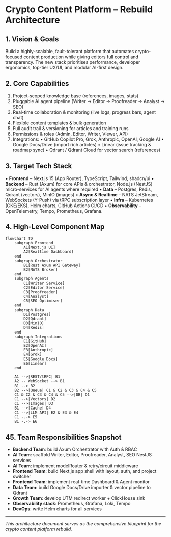 # Crypto Content Platform – Rebuild Architecture

## 1. Vision & Goals
Build a highly-scalable, fault-tolerant platform that automates crypto-focused content production while giving editors full control and transparency. The new stack prioritises performance, developer ergonomics, top-tier UX/UI, and modular AI-first design.

## 2. Core Capabilities
1. Project-scoped knowledge base (references, images, stats)
2. Pluggable AI agent pipeline (Writer → Editor → Proofreader → Analyst → SEO)
3. Real-time collaboration & monitoring (live logs, progress bars, agent chat)
4. Flexible content templates & bulk generation
5. Full audit trail & versioning for articles and training runs
6. Permissions & roles (Admin, Editor, Writer, Viewer, API)
7. Integrations:
   • GitHub Copilot Pro, Grok, Anthropic, OpenAI, Google AI
   • Google Docs/Drive (import rich articles)
   • Linear (issue tracking & roadmap sync)
   • Qdrant / Qdrant Cloud for vector search (references)

## 3. Target Tech Stack
• **Frontend** – Next.js 15 (App Router), TypeScript, Tailwind, shadcn/ui
• **Backend** – Rust (Axum) for core APIs & orchestrator, Node.js (NestJS) micro-services for AI agents where required
• **Data** – Postgres, Redis, Qdrant (vectors), MinIO (images)
• **Async & Realtime** – NATS JetStream, WebSockets (Y-Push) via tRPC subscription layer
• **Infra** – Kubernetes (GKE/EKS), Helm charts, GitHub Actions CI/CD
• **Observability** – OpenTelemetry, Tempo, Prometheus, Grafana.

## 4. High-Level Component Map
```mermaid
flowchart TD
    subgraph Frontend
        A1[Next.js UI]
        A2[Realtime Dashboard]
    end
    subgraph Orchestrator
        B1[Rust Axum API Gateway]
        B2[NATS Broker]
    end
    subgraph Agents
        C1[Writer Service]
        C2[Editor Service]
        C3[Proofreader]
        C4[Analyst]
        C5[SEO Optimiser]
    end
    subgraph Data
        D1[Postgres]
        D2[Qdrant]
        D3[MinIO]
        D4[Redis]
    end
    subgraph Integrations
        E1[GitHub]
        E2[OpenAI]
        E3[Anthropic]
        E4[Grok]
        E5[Google Docs]
        E6[Linear]
    end

    A1 -->|REST/tRPC| B1
    A2 -- WebSocket --> B1
    B1 --> B2
    B2 -->|Queue| C1 & C2 & C3 & C4 & C5
    C1 & C2 & C3 & C4 & C5 -->|DB| D1
    C1 -->|Vectors| D2
    C1 -->|Images| D3
    B1 -->|Cache| D4
    C1 -->|LLM API| E2 & E3 & E4
    C1 -.-> E5
    B1 -.-> E6
```

## 45. Team Responsibilities Snapshot
- **Backend Team**: build Axum Orchestrator with Auth & RBAC
- **AI Team**: scaffold Writer, Editor, Proofreader, Analyst, SEO NestJS services
- **AI Team**: implement modelRouter & retry/circuit middleware
- **Frontend Team**: build Next.js app shell with layout, auth, and project switcher
- **Frontend Team**: implement real-time Dashboard & Agent monitor
- **Data Team**: build Google Docs/Drive importer & vector pipeline to Qdrant
- **Growth Team**: develop UTM redirect worker + ClickHouse sink
- **Observability stack**: Prometheus, Grafana, Loki, Tempo
- **DevOps**: write Helm charts for all services

---

*This architecture document serves as the comprehensive blueprint for the crypto content platform rebuild.*